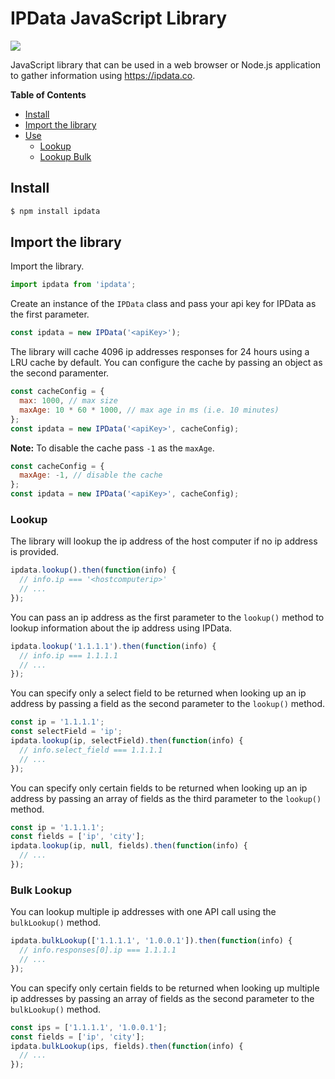 # IPData JavaScript Library

![](https://github.com/ConnerTechnology/ipdata-js-library/workflows/CI/badge.svg)

JavaScript library that can be used in a web browser or Node.js application to gather information using https://ipdata.co.

**Table of Contents**

- [Install](#install)
- [Import the library](#import-the-library)
- [Use](#use)
  - [Lookup](#lookup)
  - [Lookup Bulk](#lookup-bulk)

## Install

```sh
$ npm install ipdata
```

## Import the library

Import the library.

```js
import ipdata from 'ipdata';
```

Create an instance of the `IPData` class and pass your api key for IPData as the first parameter.

```js
const ipdata = new IPData('<apiKey>');
```

The library will cache 4096 ip addresses responses for 24 hours using a LRU cache by default. You can configure the cache by passing an object as the second paramenter.

```js
const cacheConfig = {
  max: 1000, // max size
  maxAge: 10 * 60 * 1000, // max age in ms (i.e. 10 minutes)
};
const ipdata = new IPData('<apiKey>', cacheConfig);
```

**Note:** To disable the cache pass `-1` as the `maxAge`.

```js
const cacheConfig = {
  maxAge: -1, // disable the cache
};
const ipdata = new IPData('<apiKey>', cacheConfig);
```

### Lookup

The library will lookup the ip address of the host computer if no ip address is provided.

```js
ipdata.lookup().then(function(info) {
  // info.ip === '<hostcomputerip>'
  // ...
});
```

You can pass an ip address as the first parameter to the `lookup()` method to lookup information about the ip address using IPData.

```js
ipdata.lookup('1.1.1.1').then(function(info) {
  // info.ip === 1.1.1.1
  // ...
});
```

You can specify only a select field to be returned when looking up an ip address by passing a field as the second parameter to the `lookup()` method.

```js
const ip = '1.1.1.1';
const selectField = 'ip';
ipdata.lookup(ip, selectField).then(function(info) {
  // info.select_field === 1.1.1.1
  // ...
});
```

You can specify only certain fields to be returned when looking up an ip address by passing an array of fields as the third parameter to the `lookup()` method.

```js
const ip = '1.1.1.1';
const fields = ['ip', 'city'];
ipdata.lookup(ip, null, fields).then(function(info) {
  // ...
});
```

### Bulk Lookup

You can lookup multiple ip addresses with one API call using the `bulkLookup()` method.

```js
ipdata.bulkLookup(['1.1.1.1', '1.0.0.1']).then(function(info) {
  // info.responses[0].ip === 1.1.1.1
  // ...
});
```

You can specify only certain fields to be returned when looking up multiple ip addresses by passing an array of fields as the second parameter to the `bulkLookup()` method.

```js
const ips = ['1.1.1.1', '1.0.0.1'];
const fields = ['ip', 'city'];
ipdata.bulkLookup(ips, fields).then(function(info) {
  // ...
});
```
